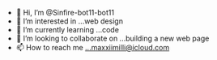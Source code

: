 - 👋 Hi, I’m @Sinfire-bot11-bot11
- 👀 I’m interested in ...web design
- 🌱 I’m currently learning ...code
- 💞️ I’m looking to collaborate on ...building a new web page
- 📫 How to reach me ...maxxiimilli@icloud.com

<!---
Sinfire-bot11/Sinfire-bot11 is a ✨ illustration artist✨ repository because its `README.md` (this file) appears on your GitHub profile.
You can click the Preview link to take a look at your changes.
--->
